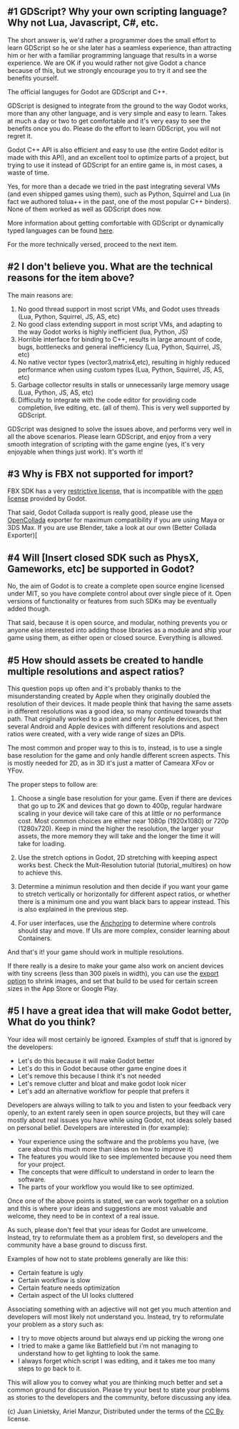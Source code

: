 ## #1 GDScript? Why your own scripting language? Why not Lua, Javascript, C#, etc.

The short answer is, we'd rather a programmer does the small effort to learn GDScript so he or she later has a seamless experience, than attracting him or her with a familiar programming language that results in a worse experience. We are OK if you would rather not give Godot a chance because of this, but we strongly encourage you to try it and see the benefits yourself.

The official languges for Godot are GDScript and C++.

GDScript is designed to integrate from the ground to the way Godot works, more than any other language, and is very simple and easy to learn. Takes at much a day or two to get comfortable and it's very easy to see the benefits once you do.  Please do the effort to learn GDScript, you will not regret it.

Godot C++ API is also efficient and easy to use (the entire Godot editor is made with this API), and an excellent tool to optimize parts of a project, but trying to use it instead of GDScript for an entire game is, in most cases, a waste of time.

Yes, for more than a decade we tried in the past integrating several VMs (and even shipped games using them), such as Python, Squirrel and Lua (in fact we authored tolua++ in the past, one of the most popular C++ binders). None of them worked as well as GDScript does now.

More information about getting comfortable with GDScript or dynamically typed languages can be found [here](tutorial_gdscript_efficiently).

For the more technically versed, proceed to the next item.

## #2 I don't believe you. What are the technical reasons for the item above?

The main reasons are:

1. No good thread support in most script VMs, and Godot uses threads (Lua, Python, Squirrel, JS, AS, etc)
2. No good class extending support in most script VMs, and adapting to the way Godot works is highly inefficient (lua, Python, JS)
3. Horrible interface for binding to C++, results in large amount of code, bugs, bottlenecks and general inefficiency (Lua, Python, Squirrel, JS, etc)
4. No native vector types (vector3,matrix4,etc), resulting in highly reduced performance when using custom types (Lua, Python, Squirrel, JS, AS, etc)
5. Garbage collector results in stalls or unnecessarily large memory usage (Lua, Python, JS, AS, etc)
6. Difficulty to integrate with the code editor for providing code completion, live editing, etc. (all of them). This is very well supported by GDScript.

GDScript was designed to solve the issues above, and performs very well in all the above scenarios. Please learn GDScript, and enjoy from a very smooth integration of scripting with the game engine (yes, it's very enjoyable when things just work). It's worth it!

## #3 Why is FBX not supported for import?

FBX SDK has a very [restrictive license](http://www.blender.org/bf/Autodesk_FBX_License.rtf), that is incompatible with the [open license](http://opensource.org/licenses/MIT) provided by Godot.

That said, Godot Collada support is really good, please use the [OpenCollada](https://github.com/KhronosGroup/OpenCOLLADA/wiki/OpenCOLLADA-Tools) exporter for maximum compatibility if you are using Maya or 3DS Max. If you are use Blender, take a look at our own (Better Collada Exporter)[

## #4 Will [Insert closed SDK such as PhysX, Gameworks, etc] be supported in Godot?

No, the aim of Godot is to create a complete open source engine licensed under MIT, so you have complete control about over single piece of it. Open versions of functionality or features from such SDKs may be eventually added though.

That said, because it is open source, and modular, nothing prevents you or anyone else interested into adding those libraries as a module and ship your game using them, as either open or closed source. Everything is allowed.

## #5 How should assets be created to handle multiple resolutions and aspect ratios?

This question pops up often and it's probably thanks to the misunderstanding created by Apple when they originally doubled the resolution of their devices. It made people think that having the same assets in different resolutions was a good idea, so many continued towards that path. That originally worked to a point and only for Apple devices, but then several Android and Apple devices with different resolutions and aspect ratios were created, with a very wide range of sizes an DPIs.

The most common and proper way to this is to, instead, is to use a single base resolution for the game and only handle different screen aspects. This is mostly needed for 2D, as in 3D it's just a matter of Cameara XFov or YFov.

The proper steps to follow are:

1) Choose a single base resolution for your game. Even if there are devices that go up to 2K and devices that go down to 400p, regular hardware scaling in your device will take care of this at little or no performance cost. Most common choices are either near 1080p (1920x1080) or 720p (1280x720). Keep in mind the higher the resolution, the larger your assets, the more memory they will take and the longer the time it will take for loading.

2) Use the stretch options in Godot, 2D stretching with keeping aspect works best. Check the Mult-Resolution tutorial (tutorial_multires) on how to achieve this.

3) Determine a minimun resolution and then decide if you want your game to stretch vertically or horizontally for different aspect ratios, or whether there is a minimum one and you want black bars to appear instead. This is also explained in the previous step.

4) For user interfaces, use the [Anchoring](tutorial_gui_repositioning) to determine where controls should stay and move. If UIs are more complex, consider learning about Containers.

And that's it! your game should work in multiple resolutions. 

If there really is a desire to make your game also work on ancient devices with tiny screens (less than 300 pixels in width), you can use the [export option](export_images#image-export-options) to shrink images, and set that build to be used for certain screen sizes in the App Store or Google Play.

## #5 I have a great idea that will make Godot better, What do you think?

Your idea will most certainly be ignored. Examples of stuff that is ignored by the developers:

* Let's do this because it will make Godot better
* Let's do this in Godot because other game engine does it
* Let's remove this because I think it's not needed
* Let's remove clutter and bloat and make godot look nicer
* Let's add an alternative workflow for people that prefers it

Developers are always willing to talk to you and listen to your feedback very openly, to an extent rarely seen in open source projects, but they will care mostly about real issues you have while using Godot, not ideas solely based on personal belief. Developers are interested in (for example):

* Your experience using the software and the problems you have, (we care about this much more than ideas on how to improve it)
* The features you would like to see implemented because you need them for your project.
* The concepts that were difficult to understand in order to learn the software.
* The parts of your workflow you would like to see optimized.

Once one of the above points is stated, we can work together on a solution and this is where your ideas and suggestions are most valuable and welcome, they need to be in context of a real issue.

As such, please don't feel that your ideas for Godot are unwelcome. Instead, try to reformulate them as a problem first, so developers and the community have a base ground to discuss first.

Examples of how not to state problems generally are like this:

* Certain feature is ugly
* Certain workflow is slow
* Certain feature needs optimization
* Certain aspect of the UI looks cluttered

Associating something with an adjective will not get you much attention and developers will most likely not understand you. Instead, try to reformulate your problem as a story such as:

* I try to move objects around but always end up picking the wrong one
* I tried to make a game like Battlefield but i'm not managing to understand how to get lighting to look the same.
* I always forget which script I was editing, and it takes me too many steps to go back to it.

This will allow you to convey what you are thinking much better and set a common ground for discussion. Please try your best to state your problems as stories to the developers and the community, before discussing any idea. 



(c) Juan Linietsky, Ariel Manzur, Distributed under the terms of the [CC By](https://creativecommons.org/licenses/by/3.0/legalcode) license.